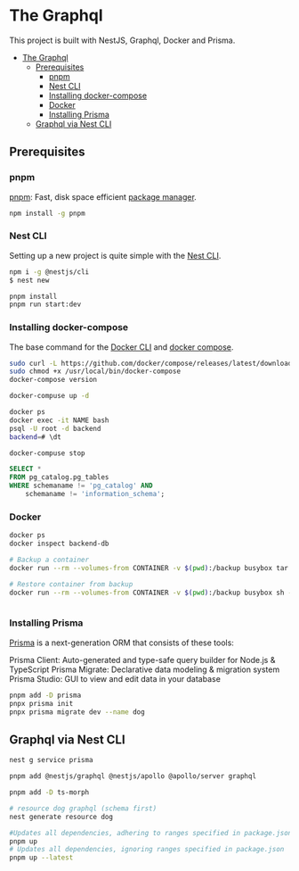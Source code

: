 # The Graphql
This project is built with NestJS, Graphql, Docker and Prisma.

- [The Graphql](#the-graphql)
  - [Prerequisites](#prerequisites)
    - [pnpm](#pnpm)
    - [Nest CLI](#nest-cli)
    - [Installing docker-compose](#installing-docker-compose)
    - [Docker](#docker)
    - [Installing Prisma](#installing-prisma)
  - [Graphql via Nest CLI](#graphql-via-nest-cli)



## Prerequisites
### pnpm
[pnpm](https://pnpm.io/installation): Fast, disk space efficient [package manager](https://pnpm.io/cli/add).
```bash
npm install -g pnpm

```
### Nest CLI
Setting up a new project is quite simple with the [Nest CLI](https://docs.nestjs.com/first-steps).

```bash
npm i -g @nestjs/cli
$ nest new

pnpm install
pnpm run start:dev


```

### Installing docker-compose

The base command for the [Docker CLI](https://docs.docker.com/engine/reference/commandline/docker/) and [docker compose](https://docs.docker.com/engine/reference/commandline/compose/).


```bash
sudo curl -L https://github.com/docker/compose/releases/latest/download/docker-compose-$(uname -s)-$(uname -m) -o /usr/local/bin/docker-compose
sudo chmod +x /usr/local/bin/docker-compose
docker-compose version

docker-compuse up -d

docker ps
docker exec -it NAME bash
psql -U root -d backend
backend=# \dt

docker-compuse stop
```
```sql
SELECT *
FROM pg_catalog.pg_tables
WHERE schemaname != 'pg_catalog' AND 
    schemaname != 'information_schema';
```
### Docker

```bash
docker ps
docker inspect backend-db

# Backup a container
docker run --rm --volumes-from CONTAINER -v $(pwd):/backup busybox tar cvfz /backup/backup.tar CONTAINERPATH

# Restore container from backup
docker run --rm --volumes-from CONTAINER -v $(pwd):/backup busybox sh -c "cd CONTAINERPATH && tar xvf /backup/backup.tar --strip 1"



```

### Installing Prisma
[Prisma](https://www.prisma.io/docs/getting-started) is a next-generation ORM that consists of these tools:

Prisma Client: Auto-generated and type-safe query builder for Node.js & TypeScript
Prisma Migrate: Declarative data modeling & migration system
Prisma Studio: GUI to view and edit data in your database

```bash
pnpm add -D prisma
pnpx prisma init
pnpx prisma migrate dev --name dog

```
## Graphql via Nest CLI

```bash
nest g service prisma

pnpm add @nestjs/graphql @nestjs/apollo @apollo/server graphql

pnpm add -D ts-morph

# resource dog graphql (schema first)
nest generate resource dog

#Updates all dependencies, adhering to ranges specified in package.json
pnpm up
# Updates all dependencies, ignoring ranges specified in package.json
pnpm up --latest
```